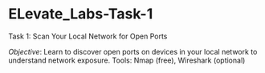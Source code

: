 # ELevate_Labs-Task-1

Task 1: Scan Your Local Network for Open Ports

*Objective*: Learn to discover open ports on devices in your local network to
understand network exposure.
Tools: Nmap (free), Wireshark (optional)
